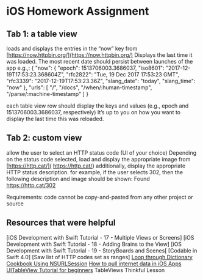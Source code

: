 # iOS Homework Assignment


## Tab 1: a table view

loads and displays the entries in the “now” key from [https://now.httpbin.org/](https://now.httpbin.org/)
Displays the last time it was loaded. The most recent date should persist between launches of the app
e.g.,:
{
"now": {
"epoch": 1513706003.3686037,
"iso8601": "2017-12-19T17:53:23.368604Z",
"rfc2822": "Tue, 19 Dec 2017 17:53:23 GMT",
"rfc3339": "2017-12-19T17:53:23.36Z",
"slang_date": "today",
"slang_time": "now"
},
"urls": [
"/",
"/docs",
"/when/:human-timestamp",
"/parse/:machine-timestamp"
]
}


each table view row should display the keys and values (e.g., epoch and 1513706003.3686037, respectively)
It’s up to you on how you want to display the last time this was reloaded.


## Tab 2: custom view

allow the user to select an HTTP status code (UI of your choice)
Depending on the status code selected, load and display the appropriate image from [https://http.cat/]( https://http.cat/)
additionally, display the appropriate HTTP status description.
for example, if the user selects 302, then the following description and image should be shown:
Found
https://http.cat/302


Requirements:
code cannot be copy-and-pasted from any other project or source

## Resources that were helpful


[iOS Development with Swift Tutorial - 17 - Multiple Views or Screens]
[iOS Development with Swift Tutorial - 18 - Adding Brains to the View]
[iOS Development with Swift Tutorial - 19 - StoryBoards and Scenes[
[Codable in Swift 4.0]
[Saw list of HTTP codes set as ranges]
[Loop through Dictionary](https://iswift.org/cookbook/loop-through-dictionary)
[Cookbook Using NSURLSession](https://www.raywenderlich.com/67081/cookbook-using-nsurlsession)
[How to pull internet data in iOS Apps](https://swiftludus.org/how-to-pull-internet-data-in-ios-apps )
[UITableView Tutorial for beginners](http://www.thomashanning.com/uitableview-tutorial-for-beginners/)
TableViews Thinkful Lesson










